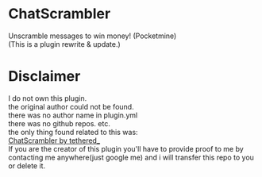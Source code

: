 # ChatScrambler
Unscramble messages to win money! (Pocketmine)<br>
(This is a plugin rewrite & update.)
# Disclaimer
I do not own this plugin.
<br>
the original author could not be found.
<br>
there was no author name in plugin.yml
<br>
there was no github repos. etc.
<br>
the only thing found related to this was:
<br>
<a href="https://forums.pocketmine.net/plugins/chatscrambler.877/">ChatScrambler by tethered_</a>
<br>
If you are the creator of this plugin you'll have to provide proof to me by contacting me anywhere(just google me) and i will transfer this repo to you or delete it.
